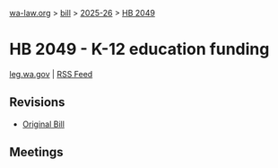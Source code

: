 [wa-law.org](/) > [bill](/bill/) > [2025-26](/bill/2025-26/) > [HB 2049](/bill/2025-26/hb/2049/)

# HB 2049 - K-12 education funding
[leg.wa.gov](https://app.leg.wa.gov/billsummary?BillNumber=2049&Year=2025&Initiative=false) | [RSS Feed](./rss.xml)

## Revisions
* [Original Bill](1/)

## Meetings